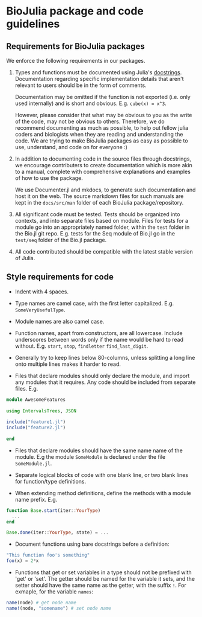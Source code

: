 # BioJulia package and code guidelines

## Requirements for BioJulia packages

We enforce the following requirements in our packages.

1. Types and functions must be documented using Julia's [docstrings](http://docs.julialang.org/en/latest/manual/documentation/).
   Documentation regarding specific implementation details that aren't relevant
   to users should be in the form of comments.
   
   Documentation may be omitted if the function is not exported
   (i.e. only used internally) and is short and obvious. E.g. `cube(x) = x^3`.
   
   However, please consider that what may be obvious to you as the write of the
   code, may not be obvious to others. Therefore, we do recommend documenting 
   as much as possible, to help out fellow julia coders and biologists
   when they are reading and understanding the code. We are trying to
   make BioJulia packages as easy as possible to use, understand, and code
   on for everyone :)

2. In addition to documenting code in the source files through docstrings,
   we encourage contributers to create documentation which is more akin to
   a manual, complete with comprehensive explanations and examples of how 
   to use the package.
   
   We use Documenter.jl and mkdocs, to generate such documentation
   and host it on the web.
   The source markdown files for such manuals are kept in the `docs/src/man`
   folder of each BioJulia package/repository.
   
3. All significant code must be tested.
   Tests should be organized into contexts, and into separate files based on 
   module.
   Files for tests for a module go into an appropriately named
   folder, within the `test` folder in the Bio.jl git repo. E.g. tests
   for the Seq module of Bio.jl go in the `test/seq` folder of the Bio.jl 
   package.
   
4. All code contributed should be compatible with the latest stable version of 
   Julia.

## Style requirements for code

* Indent with 4 spaces.

* Type names are camel case, with the first letter capitalized. E.g. `SomeVeryUsefulType`.

* Module names are also camel case.

* Function names, apart from constructors, are all lowercase.
  Include underscores between words only if the name would be hard 
  to read without.
  E.g.  `start`, `stop`, `findletter` `find_last_digit`.

* Generally try to keep lines below 80-columns, unless splitting a long line
  onto multiple lines makes it harder to read.

* Files that declare modules should only declare the module, and import any
  modules that it requires. Any code should be included from separate files.
  E.g.


```julia
module AwesomeFeatures
      
using IntervalsTrees, JSON
      
include("feature1.jl")
include("feature2.jl")
      
end
```

* Files that declare modules should have the same name name of the module.
  E.g the module `SomeModule` is declared under the file `SomeModule.jl`.

* Separate logical blocks of code with one blank line,
  or two blank lines for function/type definitions.

* When extending method definitions, define the methods with a module name prefix. E.g.

```julia
function Base.start(iter::YourType)
  ...
end

Base.done(iter::YourType, state) = ...
 ```

* Document functions using bare docstrings before a definition:

```julia
"This function foo's something"
foo(x) = 2*x
```

* Functions that get or set variables in a type should not be
  prefixed with 'get' or 'set'.
  The getter should be named for the variable it sets, and the setter
  should have the same name as the getter, with the suffix `!`.
  For exmaple, for the variable `names`:

```julia
name(node) # get node name
name!(node, "somename") # set node name
```
